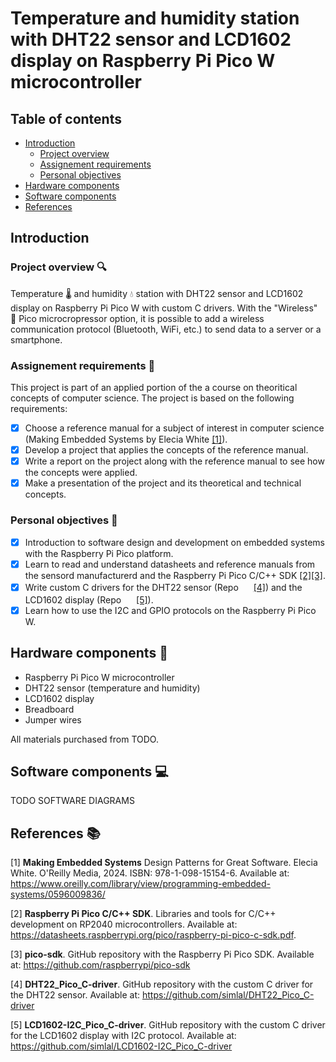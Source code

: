 # Temperature and humidity station with DHT22 sensor and LCD1602 display on Raspberry Pi Pico W microcontroller

## Table of contents
- [Introduction](#introduction)
  - [Project overview](#project-overview-mag)
  - [Assignement requirements](#assignement-requirements-memo)
  - [Personal objectives](#personal-objectives-dart)
- [Hardware components](#hardware-components-wrench)
- [Software components](#software-components-computer)
- [References](#references-books)

## Introduction

### Project overview :mag:
Temperature :thermometer: and humidity :droplet: station with DHT22 sensor and LCD1602 display on Raspberry Pi Pico W with custom C drivers. 
With the "Wireless" :satellite: Pico microcropressor option, it is possible to add a wireless communication protocol (Bluetooth, WiFi, etc.) to send data to a server or a smartphone.

### Assignement requirements :memo:
This project is part of an applied portion of the a course on theoritical 
concepts of computer science. The project is based on the following requirements:
- [x] Choose a reference manual for a subject of interest in computer science (Making Embedded Systems by Elecia White [[1]](#1)).
- [x] Develop a project that applies the concepts of the reference manual.
- [x] Write a report on the project along with the reference manual to see how the concepts were applied.
- [x] Make a presentation of the project and its theoretical and technical concepts.

### Personal objectives :dart:
- [x] Introduction to software design and development on embedded systems with the Raspberry Pi Pico platform.
- [x] Learn to read and understand datasheets and reference manuals from the sensord manufacturerd and the Raspberry Pi Pico C/C++ SDK [[2]](#2)[[3]](#3).
- [x] Write custom C drivers for the DHT22 sensor (Repo <img src="https://github.githubassets.com/assets/GitHub-Mark-ea2971cee799.png" width=16/> [[4]](#4)) and the LCD1602 display (Repo <img src="https://github.githubassets.com/assets/GitHub-Mark-ea2971cee799.png" width=16> [[5]](#5)). 
- [x] Learn how to use the I2C and GPIO protocols on the Raspberry Pi Pico W.

## Hardware components :wrench:
- Raspberry Pi Pico W microcontroller
- DHT22 sensor (temperature and humidity)
- LCD1602 display
- Breadboard
- Jumper wires

All materials purchased from TODO.
<!-- TODO Hardware diagram -->

## Software components :computer:
TODO SOFTWARE DIAGRAMS

## References :books:
<!-- As numbered footnotes-->
<a id="1">[1]</a> **Making Embedded Systems** Design Patterns for Great Software. Elecia White. O'Reilly Media, 2024. ISBN: 978-1-098-15154-6. Available at: https://www.oreilly.com/library/view/programming-embedded-systems/0596009836/ 

<a id="2">[2]</a> **Raspberry Pi Pico C/C++ SDK**. Libraries and tools for C/C++ development on RP2040 microcontrollers. Available at: https://datasheets.raspberrypi.org/pico/raspberry-pi-pico-c-sdk.pdf.

<a id="3">[3]</a> **pico-sdk**. GitHub repository with the Raspberry Pi Pico SDK. Available at: https://github.com/raspberrypi/pico-sdk

<a id="4">[4]</a> **DHT22_Pico_C-driver**. GitHub repository with the custom C driver for the DHT22 sensor. Available at: https://github.com/simlal/DHT22_Pico_C-driver

<a id="5">[5]</a> **LCD1602-I2C_Pico_C-driver**. GitHub repository with the custom C driver for the LCD1602 display with I2C protocol. Available at: https://github.com/simlal/LCD1602-I2C_Pico_C-driver


